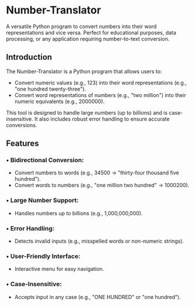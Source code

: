 # Number-Translator
A versatile Python program to convert numbers into their word representations and vice versa. Perfect for educational purposes, data processing, or any application requiring number-to-text conversion.

## Introduction
The Number-Translator is a Python program that allows users to:

- Convert numeric values (e.g., 123) into their word representations (e.g., "one hundred twenty-three").
- Convert word representations of numbers (e.g., "two million") into their numeric equivalents (e.g., 2000000).

This tool is designed to handle large numbers (up to billions) and is case-insensitive. It also includes robust error handling to ensure accurate conversions.

## Features

### • Bidirectional Conversion:
- Convert numbers to words (e.g., 34500 → "thirty-four thousand five hundred").
- Convert words to numbers (e.g., "one million two hundred" → 1000200).

### • Large Number Support:
- Handles numbers up to billions (e.g., 1,000,000,000).

### • Error Handling:
- Detects invalid inputs (e.g., misspelled words or non-numeric strings).

### • User-Friendly Interface:
- Interactive menu for easy navigation.

### • Case-Insensitive:
- Accepts input in any case (e.g., "ONE HUNDRED" or "one hundred").